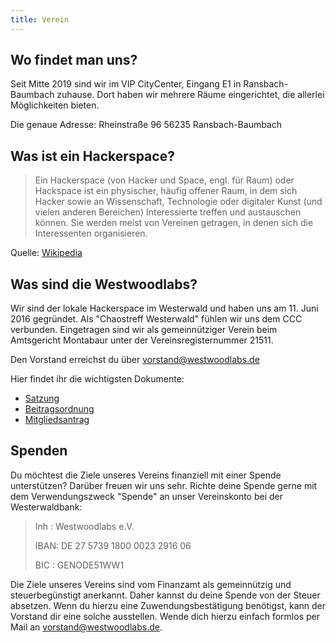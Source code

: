 ```yaml
---
title: Verein
---
```


## Wo findet man uns?
Seit Mitte 2019 sind wir im VIP CityCenter, Eingang E1 in Ransbach-Baumbach zuhause. Dort haben wir mehrere Räume eingerichtet, die allerlei Möglichkeiten bieten. 

Die genaue Adresse:
Rheinstraße 96
56235 Ransbach-Baumbach 

## Was ist ein Hackerspace?
 > Ein Hackerspace (von Hacker und Space, engl. für Raum) oder Hackspace ist ein physischer, häufig offener Raum, in dem sich Hacker sowie an Wissenschaft, Technologie oder digitaler Kunst (und vielen anderen Bereichen) Interessierte treffen und austauschen können. Sie werden meist von Vereinen getragen, in denen sich die Interessenten organisieren.

Quelle: [Wikipedia](https://de.wikipedia.org/wiki/Hackerspace)

## Was sind die Westwoodlabs?
Wir sind der lokale Hackerspace im Westerwald und haben uns am 11. Juni 2016 gegründet. Als "Chaostreff Westerwald" fühlen wir uns dem CCC verbunden. Eingetragen sind wir als gemeinnütziger Verein beim Amtsgericht Montabaur unter der Vereinsregisternummer 21511.

Den Vorstand erreichst du über <a href="mailto:vorstand@westwoodlabs.de">vorstand@westwoodlabs.de</a>

Hier findet ihr die wichtigsten Dokumente:

* [Satzung](../dateien/Satzung_Westwoodlabs.pdf)
* [Beitragsordnung](https://wiki.westwoodlabs.de/Beitragsordnung)
* [Mitgliedsantrag](../dateien/Mitgliedsantrag.pdf)
 

## Spenden
Du möchtest die Ziele unseres Vereins finanziell mit einer Spende unterstützen?
Darüber freuen wir uns sehr. Richte deine Spende gerne mit dem Verwendungszweck "Spende" an unser Vereinskonto bei der Westerwaldbank:

> Inh : Westwoodlabs e.V.
>
> IBAN: DE 27 5739 1800 0023 2916 06
>
> BIC : GENODE51WW1

Die Ziele unseres Vereins sind vom Finanzamt als gemeinnützig und steuerbegünstigt anerkannt. 
Daher kannst du deine Spende von der Steuer absetzen. Wenn du hierzu eine Zuwendungsbestätigung 
benötigst, kann der Vorstand dir eine solche ausstellen. Wende dich hierzu einfach formlos per Mail an <a href="mailto:vorstand@westwoodlabs.de">vorstand@westwoodlabs.de</a>.
